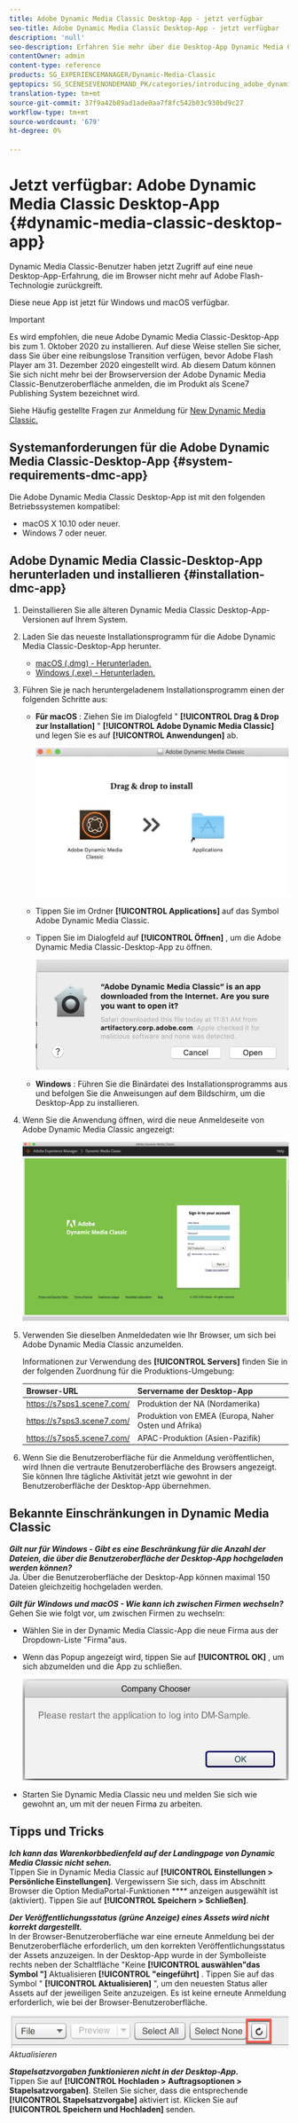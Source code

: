 ```yaml
---
title: Adobe Dynamic Media Classic Desktop-App - jetzt verfügbar
seo-title: Adobe Dynamic Media Classic Desktop-App - jetzt verfügbar
description: 'null'
seo-description: Erfahren Sie mehr über die Desktop-App Dynamic Media Classic.
contentOwner: admin
content-type: reference
products: SG_EXPERIENCEMANAGER/Dynamic-Media-Classic
geptopics: SG_SCENESEVENONDEMAND_PK/categories/introducing_adobe_dynamic_media_classic
translation-type: tm+mt
source-git-commit: 37f9a42b89ad1ade0aa7f8fc542b03c930bd9c27
workflow-type: tm+mt
source-wordcount: '679'
ht-degree: 0%

---
```



# Jetzt verfügbar: Adobe Dynamic Media Classic Desktop-App {#dynamic-media-classic-desktop-app}

Dynamic Media Classic-Benutzer haben jetzt Zugriff auf eine neue Desktop-App-Erfahrung, die im Browser nicht mehr auf Adobe Flash-Technologie zurückgreift.

Diese neue App ist jetzt für Windows und macOS verfügbar.

>[!IMPORTANT]
>
>Es wird empfohlen, die neue Adobe Dynamic Media Classic-Desktop-App bis zum 1. Oktober 2020 zu installieren. Auf diese Weise stellen Sie sicher, dass Sie über eine reibungslose Transition verfügen, bevor Adobe Flash Player am 31. Dezember 2020 eingestellt wird. Ab diesem Datum können Sie sich nicht mehr bei der Browserversion der Adobe Dynamic Media Classic-Benutzeroberfläche anmelden, die im Produkt als Scene7 Publishing System bezeichnet wird.

Siehe Häufig gestellte Fragen zur Anmeldung für [New Dynamic Media Classic.](/help/new-ui-2020.md)

## Systemanforderungen für die Adobe Dynamic Media Classic-Desktop-App {#system-requirements-dmc-app}

Die Adobe Dynamic Media Classic Desktop-App ist mit den folgenden Betriebssystemen kompatibel:
* macOS X 10.10 oder neuer.
* Windows 7 oder neuer.

## Adobe Dynamic Media Classic-Desktop-App herunterladen und installieren {#installation-dmc-app}

1. Deinstallieren Sie alle älteren Dynamic Media Classic Desktop-App-Versionen auf Ihrem System.

1. Laden Sie das neueste Installationsprogramm für die Adobe Dynamic Media Classic-Desktop-App herunter.

   * [macOS (.dmg) - Herunterladen.](http://download.macromedia.com/dynamic-media-classic/20.20.1/adobe-dynamic-media-classic-20.20.1.dmg)
   * [Windows (.exe) - Herunterladen.](lhttp://download.macromedia.com/dynamic-media-classic/20.20.1/adobe-dynamic-media-classic-20.20.1.exe)

1. Führen Sie je nach heruntergeladenem Installationsprogramm einen der folgenden Schritte aus:

   * **Für macOS** : Ziehen Sie im Dialogfeld &quot; **[!UICONTROL Drag &amp; Drop zur Installation]** &quot; **[!UICONTROL Adobe Dynamic Media Classic]** und legen Sie es auf **[!UICONTROL Anwendungen]** ab.

      ![Drag &amp; Drop der Installation unter macOS](/help/assets/dragondrop-install.png)

   * Tippen Sie im Ordner **[!UICONTROL Applications]** auf das Symbol Adobe Dynamic Media Classic.
   * Tippen Sie im Dialogfeld auf **[!UICONTROL Öffnen]** , um die Adobe Dynamic Media Classic-Desktop-App zu öffnen.

      ![Heruntergeladene App öffnen](/help/assets/open-dmclassicapp.png)

   * **Windows** : Führen Sie die Binärdatei des Installationsprogramms aus und befolgen Sie die Anweisungen auf dem Bildschirm, um die Desktop-App zu installieren.

1. Wenn Sie die Anwendung öffnen, wird die neue Anmeldeseite von Adobe Dynamic Media Classic angezeigt:

   ![Anmeldung bei Dynamic Media Classic](/help/assets/dmclassic-login.png)

1. Verwenden Sie dieselben Anmeldedaten wie Ihr Browser, um sich bei Adobe Dynamic Media Classic anzumelden.

   Informationen zur Verwendung des **[!UICONTROL Servers]** finden Sie in der folgenden Zuordnung für die Produktions-Umgebung:

   | Browser-URL | Servername der Desktop-App |
   |---|---|
   | https://s7sps1.scene7.com/ | Produktion der NA (Nordamerika) |
   | https://s7sps3.scene7.com/ | Produktion von EMEA (Europa, Naher Osten und Afrika) |
   | https://s7sps5.scene7.com/ | APAC-Produktion (Asien-Pazifik) |

1. Wenn Sie die Benutzeroberfläche für die Anmeldung veröffentlichen, wird Ihnen die vertraute Benutzeroberfläche des Browsers angezeigt. Sie können Ihre tägliche Aktivität jetzt wie gewohnt in der Benutzeroberfläche der Desktop-App übernehmen.

## Bekannte Einschränkungen in Dynamic Media Classic

**_Gilt nur für Windows - Gibt es eine Beschränkung für die Anzahl der Dateien, die über die Benutzeroberfläche der Desktop-App hochgeladen werden können?_**<br> Ja. Über die Benutzeroberfläche der Desktop-App können maximal 150 Dateien gleichzeitig hochgeladen werden.

**_Gilt für Windows und macOS - Wie kann ich zwischen Firmen wechseln?_**<br> Gehen Sie wie folgt vor, um zwischen Firmen zu wechseln:
* Wählen Sie in der Dynamic Media Classic-App die neue Firma aus der Dropdown-Liste &quot;Firma&quot;aus.
* Wenn das Popup angezeigt wird, tippen Sie auf **[!UICONTROL OK]** , um sich abzumelden und die App zu schließen.

   ![Starten Sie die App neu, um die neue Firma zu verwenden](/help/assets/dmclassic-new-company.png)
* Starten Sie Dynamic Media Classic neu und melden Sie sich wie gewohnt an, um mit der neuen Firma zu arbeiten.

## Tipps und Tricks

**_Ich kann das Warenkorbbedienfeld auf der Landingpage von Dynamic Media Classic nicht sehen._**<br> Tippen Sie in Dynamic Media Classic auf **[!UICONTROL Einstellungen > Persönliche Einstellungen]**. Vergewissern Sie sich, dass im Abschnitt Browser die Option MediaPortal-Funktionen **** anzeigen ausgewählt ist (aktiviert). Tippen Sie auf **[!UICONTROL Speichern > Schließen]**.

**_Der Veröffentlichungsstatus (grüne Anzeige) eines Assets wird nicht korrekt dargestellt._**<br> In der Browser-Benutzeroberfläche war eine erneute Anmeldung bei der Benutzeroberfläche erforderlich, um den korrekten Veröffentlichungsstatus der Assets anzuzeigen. In der Desktop-App wurde in der Symbolleiste rechts neben der Schaltfläche &quot;Keine **[!UICONTROL auswählen&quot;das Symbol &quot;]** Aktualisieren **[!UICONTROL &quot;eingeführt]** . Tippen Sie auf das Symbol &quot; **[!UICONTROL Aktualisieren]** &quot;, um den neuesten Status aller Assets auf der jeweiligen Seite anzuzeigen. Es ist keine erneute Anmeldung erforderlich, wie bei der Browser-Benutzeroberfläche.

![Symbol](/help/assets/refresh-icon.png)*Aktualisieren*

**_Stapelsatzvorgaben funktionieren nicht in der Desktop-App._**<br> Tippen Sie auf **[!UICONTROL Hochladen > Auftragsoptionen > Stapelsatzvorgaben]**. Stellen Sie sicher, dass die entsprechende **[!UICONTROL Stapelsatzvorgabe]** aktiviert ist. Klicken Sie auf **[!UICONTROL Speichern und Hochladen]** senden.
